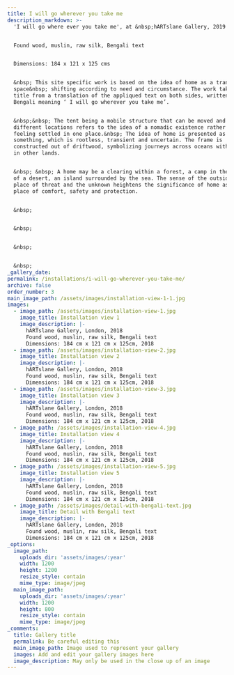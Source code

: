 ```yaml
---
title: I will go wherever you take me
description_markdown: >-
  'I will go where ever you take me', at &nbsp;hARTslane Gallery, 2019


  Found wood, muslin, raw silk, Bengali text


  Dimensions: 184 x 121 x 125 cms


  &nbsp; This site specific work is based on the idea of home as a transient
  space&nbsp; shifting according to need and circumstance. The work takes its
  title from a translation of the appliqued text on both sides, written in
  Bengali meaning ‘ I will go wherever you take me’.


  &nbsp;&nbsp; The tent being a mobile structure that can be moved and set up in
  different locations refers to the idea of a nomadic existence rather than
  feeling settled in one place.&nbsp; The idea of home is presented as
  something, which is rootless, transient and uncertain. The frame is
  constructed out of driftwood, symbolizing journeys across oceans with origins
  in other lands.


  &nbsp; &nbsp; A home may be a clearing within a forest, a camp in the middle
  of a desert, an island surrounded by the sea. The sense of the outside as the
  place of threat and the unknown heightens the significance of home as the
  place of comfort, safety and protection.


  &nbsp;


  &nbsp;


  &nbsp;


  &nbsp;
_gallery_date:
permalink: /installations/i-will-go-wherever-you-take-me/
archive: false
order_number: 3
main_image_path: /assets/images/installation-view-1-1.jpg
images:
  - image_path: /assets/images/installation-view-1.jpg
    image_title: Installation view 1
    image_description: |-
      hARTslane Gallery, London, 2018 
      Found wood, muslin, raw silk, Bengali text
      Dimensions: 184 cm x 121 cm x 125cm, 2018
  - image_path: /assets/images/installation-view-2.jpg
    image_title: Installation view 2
    image_description: |-
      hARTslane Gallery, London, 2018 
      Found wood, muslin, raw silk, Bengali text
      Dimensions: 184 cm x 121 cm x 125cm, 2018
  - image_path: /assets/images/installation-view-3.jpg
    image_title: Installation view 3
    image_description: |-
      hARTslane Gallery, London, 2018 
      Found wood, muslin, raw silk, Bengali text
      Dimensions: 184 cm x 121 cm x 125cm, 2018
  - image_path: /assets/images/installation-view-4.jpg
    image_title: Installation view 4
    image_description: |-
      hARTslane Gallery, London, 2018 
      Found wood, muslin, raw silk, Bengali text
      Dimensions: 184 cm x 121 cm x 125cm, 2018
  - image_path: /assets/images/installation-view-5.jpg
    image_title: Installation view 5
    image_description: |-
      hARTslane Gallery, London, 2018 
      Found wood, muslin, raw silk, Bengali text
      Dimensions: 184 cm x 121 cm x 125cm, 2018
  - image_path: /assets/images/detail-with-bengali-text.jpg
    image_title: Detail with Bengali text
    image_description: |-
      hARTslane Gallery, London, 2018 
      Found wood, muslin, raw silk, Bengali text
      Dimensions: 184 cm x 121 cm x 125cm, 2018
_options:
  image_path:
    uploads_dir: 'assets/images/:year'
    width: 1200
    height: 1200
    resize_style: contain
    mime_type: image/jpeg
  main_image_path:
    uploads_dir: 'assets/images/:year'
    width: 1200
    height: 800
    resize_style: contain
    mime_type: image/jpeg
_comments:
  title: Gallery title
  permalink: Be careful editing this
  main_image_path: Image used to represent your gallery
  images: Add and edit your gallery images here
  image_description: May only be used in the close up of an image
---
```


